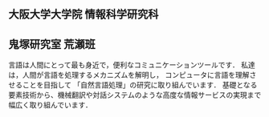 ## 大阪大学大学院 情報科学研究科
## 鬼塚研究室 荒瀬班

言語は人間にとって最も身近で，便利なコミュニケーションツールです． 
私達は，人間が言語を処理するメカニズムを解明し，
コンピュータに言語を理解させることを目指して 「自然言語処理」の研究に取り組んでいます． 
基礎となる要素技術から、機械翻訳や対話システムのような高度な情報サービスの実現まで幅広く取り組んでいます．

